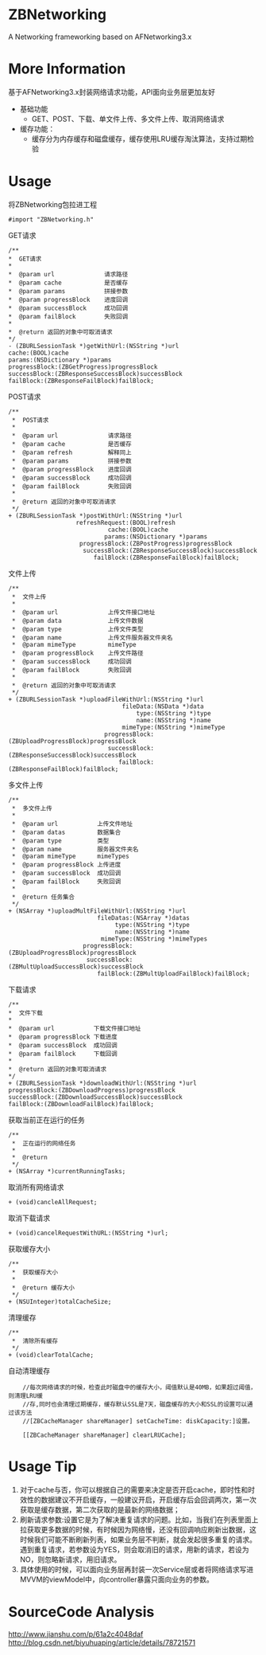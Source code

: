 # ZBNetworking
A Networking frameworking based on AFNetworking3.x

# More Information
基于AFNetworking3.x封装网络请求功能，API面向业务层更加友好

- 基础功能
	- GET、POST、下载、单文件上传、多文件上传、取消网络请求
- 缓存功能：
	- 缓存分为内存缓存和磁盘缓存，缓存使用LRU缓存淘汰算法，支持过期检验

# Usage
将ZBNetworking包拉进工程

```objC
#import "ZBNetworking.h"
```
GET请求
```ObjC
/**
*  GET请求
*
*  @param url              请求路径
*  @param cache            是否缓存
*  @param params           拼接参数
*  @param progressBlock    进度回调
*  @param successBlock     成功回调
*  @param failBlock        失败回调
*
*  @return 返回的对象中可取消请求
*/
- (ZBURLSessionTask *)getWithUrl:(NSString *)url
cache:(BOOL)cache
params:(NSDictionary *)params
progressBlock:(ZBGetProgress)progressBlock
successBlock:(ZBResponseSuccessBlock)successBlock
failBlock:(ZBResponseFailBlock)failBlock;
```

POST请求

```ObjC
/**
 *  POST请求
 *
 *  @param url              请求路径
 *  @param cache            是否缓存
 *  @param refresh          解释同上
 *  @param params           拼接参数
 *  @param progressBlock    进度回调
 *  @param successBlock     成功回调
 *  @param failBlock        失败回调
 *
 *  @return 返回的对象中可取消请求
 */
+ (ZBURLSessionTask *)postWithUrl:(NSString *)url
                   refreshRequest:(BOOL)refresh
                            cache:(BOOL)cache
                           params:(NSDictionary *)params
                    progressBlock:(ZBPostProgress)progressBlock
                     successBlock:(ZBResponseSuccessBlock)successBlock
                        failBlock:(ZBResponseFailBlock)failBlock;
```

文件上传

```ObjC
/**
 *  文件上传
 *
 *  @param url              上传文件接口地址
 *  @param data             上传文件数据
 *  @param type             上传文件类型
 *  @param name             上传文件服务器文件夹名
 *  @param mimeType         mimeType
 *  @param progressBlock    上传文件路径
 *	@param successBlock     成功回调
 *	@param failBlock		失败回调
 *
 *  @return 返回的对象中可取消请求
 */
+ (ZBURLSessionTask *)uploadFileWithUrl:(NSString *)url
                                fileData:(NSData *)data
                                    type:(NSString *)type
                                    name:(NSString *)name
                                mimeType:(NSString *)mimeType
                           progressBlock:(ZBUploadProgressBlock)progressBlock
                            successBlock:(ZBResponseSuccessBlock)successBlock
                               failBlock:(ZBResponseFailBlock)failBlock;

```

多文件上传

```ObjC
/**
 *  多文件上传
 *
 *  @param url           上传文件地址
 *  @param datas         数据集合
 *  @param type          类型
 *  @param name          服务器文件夹名
 *  @param mimeType      mimeTypes
 *  @param progressBlock 上传进度
 *  @param successBlock  成功回调
 *  @param failBlock     失败回调
 *
 *  @return 任务集合
 */
+ (NSArray *)uploadMultFileWithUrl:(NSString *)url
                         fileDatas:(NSArray *)datas
                              type:(NSString *)type
                              name:(NSString *)name
                          mimeType:(NSString *)mimeTypes
                     progressBlock:(ZBUploadProgressBlock)progressBlock
                      successBlock:(ZBMultUploadSuccessBlock)successBlock
                         failBlock:(ZBMultUploadFailBlock)failBlock;
```
下载请求

```ObjC
/**
*  文件下载
*
*  @param url           下载文件接口地址
*  @param progressBlock 下载进度
*  @param successBlock  成功回调
*  @param failBlock     下载回调
*
*  @return 返回的对象可取消请求
*/
+ (ZBURLSessionTask *)downloadWithUrl:(NSString *)url
progressBlock:(ZBDownloadProgress)progressBlock
successBlock:(ZBDownloadSuccessBlock)successBlock
failBlock:(ZBDownloadFailBlock)failBlock;
```

获取当前正在运行的任务

```ObjC
/**
 *  正在运行的网络任务
 *
 *  @return 
 */
+ (NSArray *)currentRunningTasks;
```

取消所有网络请求

```OjbC
+ (void)cancleAllRequest;

```
取消下载请求

```ObjC
+ (void)cancelRequestWithURL:(NSString *)url;
```

获取缓存大小

```ObjC
/**
 *  获取缓存大小
 *
 *  @return 缓存大小
 */
+ (NSUInteger)totalCacheSize;
```

清理缓存

```ObjC
/**
 *  清除所有缓存
 */
+ (void)clearTotalCache;
```


自动清理缓存

```ObjC
    //每次网络请求的时候，检查此时磁盘中的缓存大小，阈值默认是40MB，如果超过阈值，则清理LRU缓
    //存,同时也会清理过期缓存，缓存默认SSL是7天，磁盘缓存的大小和SSL的设置可以通过该方法
    //[ZBCacheManager shareManager] setCacheTime: diskCapacity:]设置。
    
    [[ZBCacheManager shareManager] clearLRUCache];
```


# Usage Tip
1. 对于cache与否，你可以根据自己的需要来决定是否开启cache，即时性和时效性的数据建议不开启缓存，一般建议开启，开启缓存后会回调两次，第一次获取是缓存数据，第二次获取的是最新的网络数据；
2. 刷新请求参数:设置它是为了解决重复请求的问题。比如，当我们在列表里面上拉获取更多数据的时候，有时候因为网络慢，还没有回调响应刷新出数据，这时候我们可能不断刷新列表，如果业务层不判断，就会发起很多重复的请求。遇到重复请求，若参数设为YES，则会取消旧的请求，用新的请求，若设为NO，则忽略新请求，用旧请求。
3. 具体使用的时候，可以面向业务层再封装一次Service层或者将网络请求写进MVVM的viewModel中，向controller暴露只面向业务的参数。

# SourceCode Analysis
<http://www.jianshu.com/p/61a2c4048daf>
<http://blog.csdn.net/biyuhuaping/article/details/78721571>
